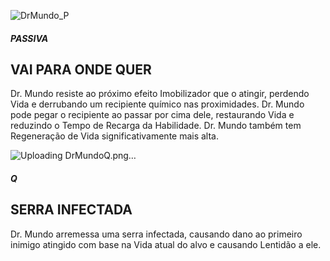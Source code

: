 ![DrMundo_P](https://github.com/LegalD/LegalD/assets/105947492/bc6f9f30-c10e-40b7-95de-a126d1bf5e8c)

<h5>PASSIVA</h5>

## VAI PARA ONDE QUER

Dr. Mundo resiste ao próximo efeito Imobilizador que o atingir, perdendo Vida e derrubando um recipiente químico nas proximidades. Dr. Mundo pode pegar o recipiente ao passar por cima dele, restaurando Vida e reduzindo o Tempo de Recarga da Habilidade. Dr. Mundo também tem Regeneração de Vida significativamente mais alta.


![Uploading DrMundoQ.png…]()

<h5>Q</h5>

## SERRA INFECTADA

Dr. Mundo arremessa uma serra infectada, causando dano ao primeiro inimigo atingido com base na Vida atual do alvo e causando Lentidão a ele.
